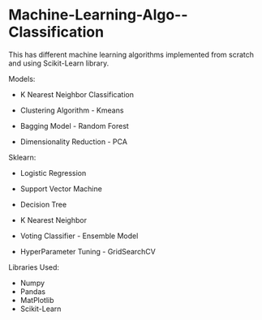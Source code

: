 # Machine-Learning-Algo--Classification


This has different machine learning algorithms implemented from scratch and using Scikit-Learn library.

Models:

- K Nearest Neighbor Classification

- Clustering Algorithm - Kmeans 

- Bagging Model - Random Forest

- Dimensionality Reduction - PCA

Sklearn:

- Logistic Regression

- Support Vector Machine

- Decision Tree

- K Nearest Neighbor

- Voting Classifier - Ensemble Model

- HyperParameter Tuning - GridSearchCV

Libraries Used:

- Numpy
- Pandas
- MatPlotlib
- Scikit-Learn
